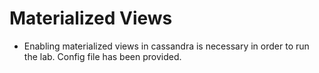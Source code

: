 
# Materialized Views
* Enabling materialized views in cassandra is necessary in order to run the lab. Config file has been provided.
